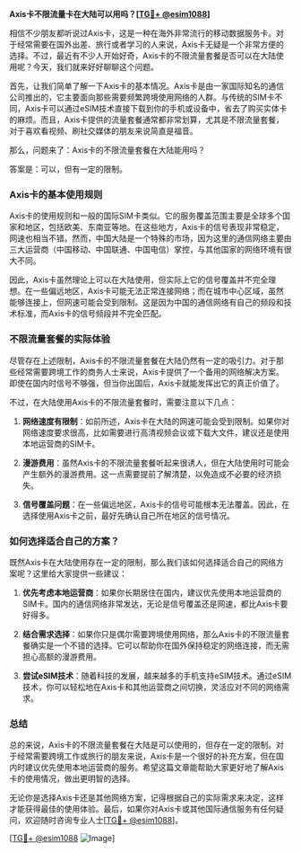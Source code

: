 **Axis卡不限流量卡在大陆可以用吗？[[TG💪+ @esim1088](https://t.me/s/esim1088)]**

相信不少朋友都听说过Axis卡，这是一种在海外非常流行的移动数据服务卡。对于经常需要在国外出差、旅行或者学习的人来说，Axis卡无疑是一个非常方便的选择。不过，最近有不少人开始好奇，Axis卡的不限流量套餐是否可以在大陆使用呢？今天，我们就来好好聊聊这个问题。

首先，让我们简单了解一下Axis卡的基本情况。Axis卡是由一家国际知名的通信公司推出的，它主要面向那些需要频繁跨境使用网络的人群。与传统的SIM卡不同，Axis卡可以通过eSIM技术直接下载到你的手机或设备中，省去了购买实体卡的麻烦。而且，Axis卡提供的流量套餐通常都非常划算，尤其是不限流量套餐，对于喜欢看视频、刷社交媒体的朋友来说简直是福音。

那么，问题来了：Axis卡的不限流量套餐在大陆能用吗？

答案是：可以，但有一定的限制。

### Axis卡的基本使用规则

Axis卡的使用规则和一般的国际SIM卡类似。它的服务覆盖范围主要是全球多个国家和地区，包括欧美、东南亚等地。在这些地方，Axis卡的信号表现非常稳定，网速也相当不错。然而，中国大陆是一个特殊的市场，因为这里的通信网络主要由三大运营商（中国移动、中国联通、中国电信）掌控，与其他国家的网络环境有很大不同。

因此，Axis卡虽然理论上可以在大陆使用，但实际上它的信号覆盖并不完全理想。在一些偏远地区，Axis卡可能无法正常连接网络；而在城市中心区域，虽然能够连接上，但网速可能会受到限制。这是因为中国的通信网络有自己的频段和技术标准，而Axis卡的信号频段并不完全匹配。

### 不限流量套餐的实际体验

尽管存在上述限制，Axis卡的不限流量套餐在大陆仍然有一定的吸引力。对于那些经常需要跨境工作的商务人士来说，Axis卡提供了一个备用的网络解决方案。即使在国内时信号不够强，但当你出国后，Axis卡就能发挥出它的真正价值了。

不过，在大陆使用Axis卡的不限流量套餐时，需要注意以下几点：

1. **网络速度有限制**：如前所述，Axis卡在大陆的网速可能会受到限制。如果你对网络速度要求很高，比如需要进行高清视频会议或下载大文件，建议还是使用本地运营商的SIM卡。

2. **漫游费用**：虽然Axis卡的不限流量套餐听起来很诱人，但在大陆使用时可能会产生额外的漫游费用。这一点需要提前了解清楚，以免造成不必要的经济损失。

3. **信号覆盖问题**：在一些偏远地区，Axis卡的信号可能根本无法覆盖。因此，在选择使用Axis卡之前，最好先确认自己所在地区的信号情况。

### 如何选择适合自己的方案？

既然Axis卡在大陆使用存在一定的限制，那么我们该如何选择适合自己的网络方案呢？这里给大家提供一些建议：

1. **优先考虑本地运营商**：如果你长期居住在国内，建议优先使用本地运营商的SIM卡。国内的通信网络非常发达，无论是信号覆盖还是网速，都比Axis卡要好得多。

2. **结合需求选择**：如果你只是偶尔需要跨境使用网络，那么Axis卡的不限流量套餐确实是一个不错的选择。它可以帮助你在国外保持稳定的网络连接，而无需担心高额的漫游费用。

3. **尝试eSIM技术**：随着科技的发展，越来越多的手机支持eSIM技术。通过eSIM技术，你可以轻松地在Axis卡和其他运营商之间切换，灵活应对不同的网络需求。

### 总结

总的来说，Axis卡的不限流量套餐在大陆是可以使用的，但存在一定的限制。对于经常需要跨境工作或旅行的朋友来说，Axis卡是一个很好的补充方案，但在国内时建议优先使用本地运营商的服务。希望这篇文章能帮助大家更好地了解Axis卡的使用情况，做出更明智的选择。

无论你是选择Axis卡还是其他网络方案，记得根据自己的实际需求来决定，这样才能获得最佳的使用体验。最后，如果你对Axis卡或其他国际通信服务有任何疑问，欢迎随时咨询专业人士[[TG💪+ @esim1088](https://t.me/s/esim1088)]。

[[TG💪+ @esim1088](https://t.me/s/esim1088) ![Image](https://i.postimg.cc/4NQfJmqS/Snipaste-2025-05-13-00-14-12.png)]